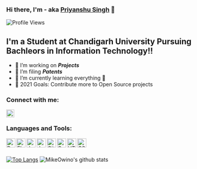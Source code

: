 ### Hi there, I'm - aka [Priyanshu Singh](https://priyanshu1stportfolio.netlify.app/) 👋

![Profile Views](https://hits.seeyoufarm.com/api/count/incr/badge.svg?url=https://github.com/Psingh12354/&title=Profile%20Views)

## I'm a Student at Chandigarh University Pursuing Bachleors in Information Technology!!

- 🔭 I’m working on **_Projects_**
- 🌱 I’m filing **_Patents_**
- 👯 I’m currently learning everything 🤣
- 🥅 2021 Goals: Contribute more to Open Source projects

### Connect with me:

<a href="https://www.linkedin.com/in/priyanshu-singh-a035a218a/">
  <img align="left" alt="ketan.s li" width="21px" src="https://cdns.iconmonstr.com/wp-content/assets/preview/2012/240/iconmonstr-linkedin-3.png" />
</a>

<br />

### Languages and Tools:


<img align="left" alt="Python" width="24px" src="https://cdn.jsdelivr.net/npm/simple-icons@3.2.0/icons/python.svg" />
<img align="left" alt="Flask" width="24px" src="https://cdn.jsdelivr.net/npm/simple-icons@3.2.0/icons/flask.svg" />
<img align="left" alt="JavaScript" width="24px" src="https://cdn.jsdelivr.net/npm/simple-icons@3.2.0/icons/javascript.svg" />
<img align="left" alt="Java" width="24px" src="https://cdn.jsdelivr.net/npm/simple-icons@3.2.0/icons/java.svg" />
<img align="left" alt="Git Bash" width="24px" src="https://cdn.jsdelivr.net/npm/simple-icons@3.2.0/icons/git.svg" />
<img align="left" alt="C++" width="24px" src="https://cdn.jsdelivr.net/npm/simple-icons@3.2.0/icons/cplusplus.svg" />
<img align="left" alt="HTML" width="24px" src="https://cdn.jsdelivr.net/npm/simple-icons@3.2.0/icons/html5.svg" />
<img align="left" alt="CSS" width="24px" src="https://cdn.jsdelivr.net/npm/simple-icons@3.2.0/icons/css3.svg" />

<br />
<br />



[![Top Langs](https://github-readme-stats.vercel.app/api/top-langs/?username=Psingh12354&layout=compact&theme=highcontrast)](https://github.com/Psingh12354/)
![MikeOwino's github stats](https://github-readme-stats.vercel.app/api?username=Psingh12354&count_private=true&show_icons=true&theme=highcontrast)
